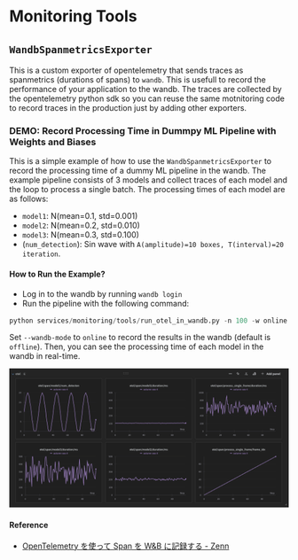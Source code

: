 # Monitoring Tools

## `WandbSpanmetricsExporter`

This is a custom exporter of opentelemetry that sends traces as spanmetrics (durations of spans) to `wandb`. This is usefull to record the performance of your application to the wandb. The traces are collected by the opentelemetry python sdk so you can reuse the same motnitoring code to record traces in the production just by adding other exporters.

### DEMO: Record Processing Time in Dummpy ML Pipeline with Weights and Biases

This is a simple example of how to use the `WandbSpanmetricsExporter` to record the processing time of a dummy ML pipeline in the wandb. The example pipeline consists of 3 models and collect traces of each model and the loop to process a single batch. The processing times of each model are as follows:

- `model1`: N(mean=0.1, std=0.001)
- `model2`: N(mean=0.2, std=0.010)
- `model3`: N(mean=0.3, std=0.100)
- (`num_detection`): Sin wave with `A(amplitude)=10 boxes, T(interval)=20 iteration`.

#### How to Run the Example?

- Log in to the wandb by running `wandb login`
- Run the pipeline with the following command:

```python
python services/monitoring/tools/run_otel_in_wandb.py -n 100 -w online
```

Set `--wandb-mode` to `online` to record the results in the wandb (default is `offline`). Then, you can see the processing time of each model in the wandb in real-time.

![proc time in wandb](./assets/otel-in-wandb-spanmetrics.png)

#### Reference

- [OpenTelemetry を使って Span を W&B に記録する - Zenn](https://zenn.dev/getty708/articles/20241006-wandb-spanmetrics-exporter)
